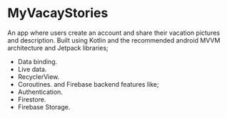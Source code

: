# MyVacayStories
An app where users create an account and share their vacation pictures and description.
Built using Kotlin and the recommended android MVVM architecture and Jetpack libraries;
- Data binding.
- Live data.
- RecyclerView.
- Coroutines.
and Firebase backend features like;
- Authentication.
- Firestore.
- Firebase Storage.
